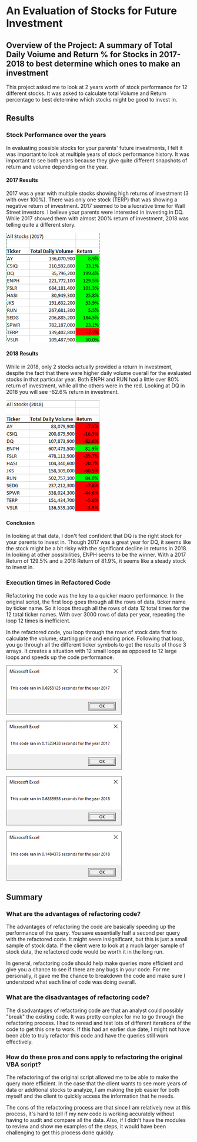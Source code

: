 # An Evaluation of Stocks for Future Investment
## Overview of the Project: A summary of Total Daily Voiume and Return % for Stocks in 2017-2018 to best determine which ones to make an investment

This project asked me to look at 2 years worth of stock performance for 12 different stocks. It was asked to calculate total Volume and Return percentage to best determine which stocks might be good to invest in. 

## Results

### Stock Performance over the years
In evaluating possible stocks for your parents' future investments, I felt it was important to look at multiple years of stock performance history. It was important to see both years because they give quite different snapshots of return and volume depending on the year. 

#### 2017 Results
2017 was a year with multiple stocks showing high returns of investment (3 with over 100%).  There was only one stock (TERP) that was showing a negative return of investment. 2017 seemed to be a lucrative time for Wall Street investors. I believe your parents were interested in investing in DQ. While 2017 showed them with almost 200% return of investment, 2018 was telling quite a different story. 

![2017_Stock_Return_Summary.png](https://github.com/melaniekelsey/stock-analysis/blob/main/Resources/2017_Stock_Return_Summary.png)

#### 2018 Results
While in 2018, only 2 stocks actually provided a return in investment, despite the fact that there were higher daily volume overall for the evaluated stocks in that particular year. Both ENPH and RUN had a little over 80% return of investment, while all the others were in the red. Looking at DQ in 2018 you will see -62.6% return in investment. 

![2018_Stock_Return_Summary.png](https://github.com/melaniekelsey/stock-analysis/blob/main/Resources/2018_Stock_Return_Summary.png)

#### Conclusion
In looking at that data, I don't feel confident that DQ is the right stock for your parents to invest in. Though 2017 was a great year for DQ, it seems like the stock might be a bit risky with the significant decline in returns in 2018. In looking at other possibilities, ENPH seems to be the winner. With a 2017 Return of 129.5% and a 2018 Return of 81.9%, it seems like a steady stock to invest in. 

### Execution times in Refactored Code

Refactoring the code was the key to a quicker macro performance. In the original script, the first loop goes through all the rows of data, ticker name by ticker name. So it loops through all the rows of data 12 total times for the 12 total ticker names. With over 3000 rows of data per year, repeating the loop 12 times is inefficient. 

In the refactored code, you loop through the rows of stock data first to calculate the volume, starting price and ending price. Following that loop, you go through all the different ticker symbols to get the results of those 3 arrays. It creates a situation with 12 small loops as opposed to 12 large loops and speeds up the code performance. 

![VBA_Challenge_2017.png](https://github.com/melaniekelsey/stock-analysis/blob/main/Resources/VBA_Challenge_2017_OrigScript.png)

![VBA_Challenge_2017.png](https://github.com/melaniekelsey/stock-analysis/blob/main/Resources/VBA_Challenge_2017.png)

![VBA_Challenge_2018.png](https://github.com/melaniekelsey/stock-analysis/blob/main/Resources/VBA_Challenge_2018_OrigScript.png)

![VBA_Challenge_2018.png](https://github.com/melaniekelsey/stock-analysis/blob/main/Resources/VBA_Challenge_2018.png)
## Summary

### What are the advantages of refactoring code?

The advantages of refactoring the code are basically speeding up the performance of the query. You save essentially half a second per query with the refactored code. It might seem insignificant, but this is just a small sample of stock data. If the client were to look at a much larger sample of stock data, the refactored code would be worth it in the long run. 

In general, refactoring code should help make queries more efficient and give you a chance to see if there are any bugs in your code. For me personally, it gave me the chance to breakdown the code and make sure I understood what each line of code was doing overall. 

### What are the disadvantages of refactoring code?

The disadvantages of refactoring code are that an analyst could possibly "break" the existing code. It was pretty complex for me to go through the refactoring process. I had to reread and test lots of different iterations of the code to get this one to work. If this had an earlier due date, I might not have been able to truly refactor this code and have the queries still work effectively.

### How do these pros and cons apply to refactoring the original VBA script?

The refactoring of the original script allowed me to be able to make the query more efficient. In the case that the client wants to see more years of data or additional stocks to analyze, I am making the job easier for both myself and the client to quickly access the information that he needs. 

The cons of the refactoring process are that since I am relatively new at this process, it's hard to tell if my new code is working accurately without having to audit and compare all the data. Also, if I didn't have the modules to review and show me examples of the steps, it would have been challenging to get this process done quickly. 
